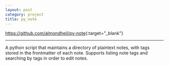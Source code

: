 ```yaml
---
layout: post
category: project
title: py_note
---
```


<https://github.com/almondheil/py-note>{:target="_blank"}

---

A python script that maintains a directory of plaintext notes, with tags stored in the
frontmatter of each note. Supports listing note tags and searching by tags in order to
edit notes.